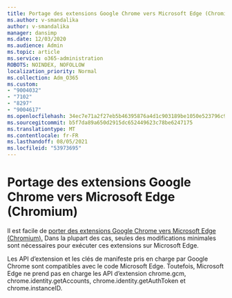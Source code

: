 ```yaml
---
title: Portage des extensions Google Chrome vers Microsoft Edge (Chromium)
ms.author: v-smandalika
author: v-smandalika
manager: dansimp
ms.date: 12/03/2020
ms.audience: Admin
ms.topic: article
ms.service: o365-administration
ROBOTS: NOINDEX, NOFOLLOW
localization_priority: Normal
ms.collection: Adm_O365
ms.custom:
- "9004032"
- "7102"
- "8297"
- "9004617"
ms.openlocfilehash: 34ec7e71a2f27eb5b46395876a4d1c903189be1050e523796c9f2a817c20aaa0
ms.sourcegitcommit: b5f7da89a650d2915dc652449623c78be6247175
ms.translationtype: MT
ms.contentlocale: fr-FR
ms.lasthandoff: 08/05/2021
ms.locfileid: "53973695"
---
```

# <a name="port-google-chrome-extensions-to-microsoft-edge-chromium"></a>Portage des extensions Google Chrome vers Microsoft Edge (Chromium)

Il est facile de [porter des extensions Google Chrome vers Microsoft Edge (Chromium).](https://docs.microsoft.com/microsoft-edge/extensions-chromium/developer-guide/port-chrome-extension) Dans la plupart des cas, seules des modifications minimales sont nécessaires pour exécuter ces extensions sur Microsoft Edge.

Les API d’extension et les clés de manifeste pris en charge par Google Chrome sont compatibles avec le code Microsoft Edge. Toutefois, Microsoft Edge ne prend pas en charge les API d’extension chrome.gcm, chrome.identity.getAccounts, chrome.identity.getAuthToken et chrome.instanceID.